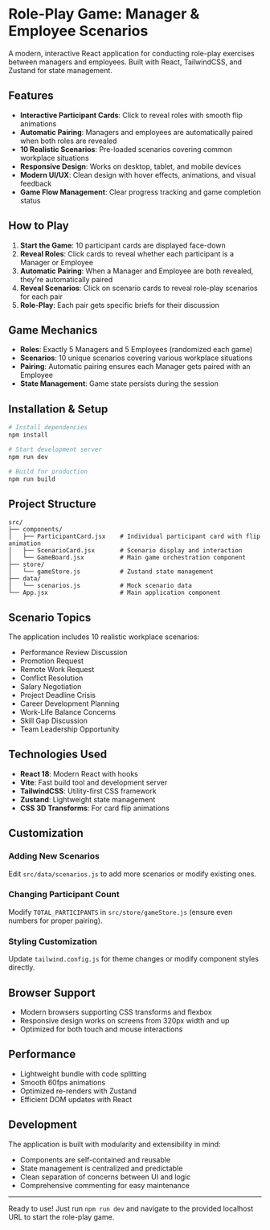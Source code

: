 # Role-Play Game: Manager & Employee Scenarios

A modern, interactive React application for conducting role-play exercises between managers and employees. Built with React, TailwindCSS, and Zustand for state management.

## Features

- **Interactive Participant Cards**: Click to reveal roles with smooth flip animations
- **Automatic Pairing**: Managers and employees are automatically paired when both roles are revealed
- **10 Realistic Scenarios**: Pre-loaded scenarios covering common workplace situations
- **Responsive Design**: Works on desktop, tablet, and mobile devices
- **Modern UI/UX**: Clean design with hover effects, animations, and visual feedback
- **Game Flow Management**: Clear progress tracking and game completion status

## How to Play

1. **Start the Game**: 10 participant cards are displayed face-down
2. **Reveal Roles**: Click cards to reveal whether each participant is a Manager or Employee
3. **Automatic Pairing**: When a Manager and Employee are both revealed, they're automatically paired
4. **Reveal Scenarios**: Click on scenario cards to reveal role-play scenarios for each pair
5. **Role-Play**: Each pair gets specific briefs for their discussion

## Game Mechanics

- **Roles**: Exactly 5 Managers and 5 Employees (randomized each game)
- **Scenarios**: 10 unique scenarios covering various workplace situations
- **Pairing**: Automatic pairing ensures each Manager gets paired with an Employee
- **State Management**: Game state persists during the session

## Installation & Setup

```bash
# Install dependencies
npm install

# Start development server
npm run dev

# Build for production
npm run build
```

## Project Structure

```
src/
├── components/
│   ├── ParticipantCard.jsx    # Individual participant card with flip animation
│   ├── ScenarioCard.jsx       # Scenario display and interaction
│   └── GameBoard.jsx          # Main game orchestration component
├── store/
│   └── gameStore.js           # Zustand state management
├── data/
│   └── scenarios.js           # Mock scenario data
└── App.jsx                    # Main application component
```

## Scenario Topics

The application includes 10 realistic workplace scenarios:
- Performance Review Discussion
- Promotion Request
- Remote Work Request
- Conflict Resolution
- Salary Negotiation
- Project Deadline Crisis
- Career Development Planning
- Work-Life Balance Concerns
- Skill Gap Discussion
- Team Leadership Opportunity

## Technologies Used

- **React 18**: Modern React with hooks
- **Vite**: Fast build tool and development server
- **TailwindCSS**: Utility-first CSS framework
- **Zustand**: Lightweight state management
- **CSS 3D Transforms**: For card flip animations

## Customization

### Adding New Scenarios
Edit `src/data/scenarios.js` to add more scenarios or modify existing ones.

### Changing Participant Count
Modify `TOTAL_PARTICIPANTS` in `src/store/gameStore.js` (ensure even numbers for proper pairing).

### Styling Customization
Update `tailwind.config.js` for theme changes or modify component styles directly.

## Browser Support

- Modern browsers supporting CSS transforms and flexbox
- Responsive design works on screens from 320px width and up
- Optimized for both touch and mouse interactions

## Performance

- Lightweight bundle with code splitting
- Smooth 60fps animations
- Optimized re-renders with Zustand
- Efficient DOM updates with React

## Development

The application is built with modularity and extensibility in mind:
- Components are self-contained and reusable
- State management is centralized and predictable
- Clean separation of concerns between UI and logic
- Comprehensive commenting for easy maintenance

---

Ready to use! Just run `npm run dev` and navigate to the provided localhost URL to start the role-play game.